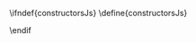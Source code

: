 \ifndef{constructorsJs}
\define{constructorsJs}

<script src="\scriptsDir/ballworld/constructors.js"></script>

\endif
